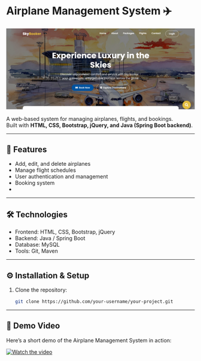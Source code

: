 # Airplane Management System ✈️

![home page.png](Airport_Management_System%2Fsrc%2Fmain%2Fresources%2Fstatic%2Fimages%2Fhome%20page.png)

A web-based system for managing airplanes, flights, and bookings.  
Built with **HTML, CSS, Bootstrap, jQuery, and Java (Spring Boot backend)**.

---

## 🚀 Features
- Add, edit, and delete airplanes
- Manage flight schedules
- User authentication and management
- Booking system
- 
---

## 🛠️ Technologies
- Frontend: HTML, CSS, Bootstrap, jQuery
- Backend: Java / Spring Boot
- Database: MySQL
- Tools: Git, Maven

---

## ⚙️ Installation & Setup

1. Clone the repository:
   ```bash
   git clone https://github.com/your-username/your-project.git

---

## 🎥 Demo Video
Here’s a short demo of the Airplane Management System in action:

[![Watch the video](https://img.youtube.com/vi/--7f6vZmWmU/0.jpg)](https://www.youtube.com/watch?v=--7f6vZmWmU)



